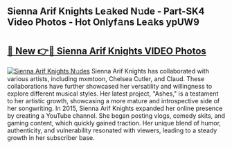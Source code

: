 ## Sienna Arif Knights Le𝚊ked N𝚞de - Part-SK4 Video Photos - Hot Onlyf𝚊ns Le𝚊ks ypUW9

# <h2><a href="http://ac37043.deff.icu/?id=Sienna+Arif+Knights">🔗 New 👉🔴 Sienna Arif Knights VIDEO Photos</a></h2>

[![Sienna Arif Knights N𝚞des](https://i.imgur.com/rIISA9y.gif)](http://ac37043.deff.icu/?id=Sienna+Arif+Knights)
Sienna Arif Knights has collaborated with various artists, including mxmtoon, Chelsea Cutler, and Claud. These collaborations have further showcased her versatility and willingness to explore different musical styles. Her latest project, "Ashes," is a testament to her artistic growth, showcasing a more mature and introspective side of her songwriting. In 2015, Sienna Arif Knights expanded her online presence by creating a YouTube channel. She began posting vlogs, comedy skits, and gaming content, which quickly gained traction. Her unique blend of humor, authenticity, and vulnerability resonated with viewers, leading to a steady growth in her subscriber base.
